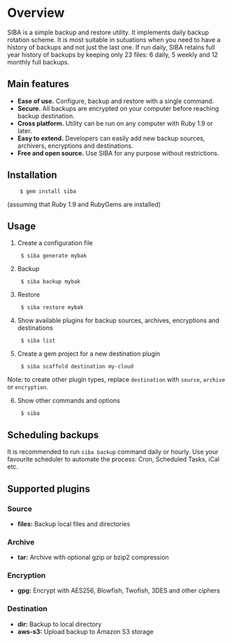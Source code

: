 # Overview


SIBA is a simple backup and restore utility. It implements daily backup rotation scheme. It is most suitable in sutuations when you need to have a history of backups and not just the last one. If run daily, SIBA retains full year history of backups by keeping only 23 files: 6 daily, 5 weekly and 12 monthly full backups.

## Main features

* **Ease of use.** Configure, backup and restore with a single command.
* **Secure.** All backups are encrypted on your computer before reaching backup destination.
* **Cross platform.** Utility can be run on any computer with Ruby 1.9 or later.
* **Easy to extend.** Developers can easily add new backup sources, archivers, encryptions and destinations.
* **Free and open source.** Use SIBA for any purpose without restrictions.

## Installation

        $ gem install siba

(assuming that Ruby 1.9 and RubyGems are installed)

## Usage

1. Create a configuration file

        $ siba generate mybak

2. Backup

        $ siba backup mybak

3. Restore

        $ siba restore mybak

4. Show available plugins for backup sources, archives, encryptions and destinations

        $ siba list

5. Create a gem project for a new destination plugin 

        $ siba scaffold destination my-cloud

Note: to create other plugin types, replace `destination` with `source`, `archive` or `encryption`.

6. Show other commands and options

        $ siba

## Scheduling backups

It is recommended to run `siba backup` command daily or hourly. Use your favourite scheduler to automate the process: Cron, Scheduled Tasks, iCal etc.

## Supported plugins

### Source

* **files:** Backup local files and directories

### Archive
  
* **tar:** Archive with optional gzip or bzip2 compression

### Encryption
  
* **gpg:** Encrypt with AES256, Blowfish, Twofish, 3DES and other ciphers

### Destination
  
* **dir:** Backup to local directory
* **aws-s3:** Upload backup to Amazon S3 storage
